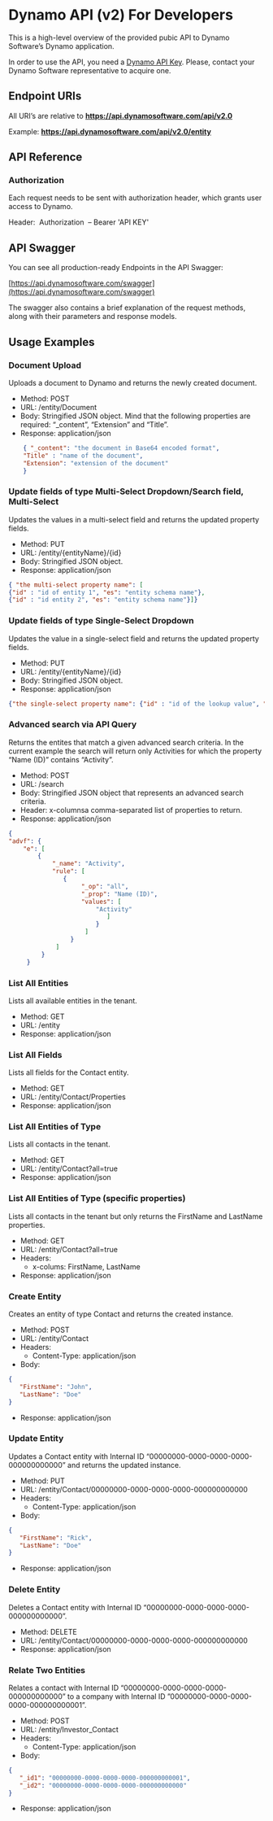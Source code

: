 Dynamo API (v2) For Developers
==============================

This is a high-level overview of the provided pubic API to Dynamo Software’s Dynamo application.

In order to use the API, you need a [Dynamo API Key](http://docs.netagesolutions.com/generate-a-dynamo-api-key/). Please, contact your Dynamo Software representative to acquire one.

[](https://github.com/DynamoSoftware/DynamoAPI#how-to-use-it)Endpoint URIs
--------------------------------------------------------------------------

All URI’s are relative to **https://api.dynamosoftware.com/api/v2.0**

Example: **https://api.dynamosoftware.com/api/v2.0/entity**

[](https://github.com/DynamoSoftware/DynamoAPI#api-reference)API Reference
--------------------------------------------------------------------------

### [](https://github.com/DynamoSoftware/DynamoAPI#login)Authorization

Each request needs to be sent with authorization header, which grants user access to Dynamo.

Header:  Authorization  – Bearer 'API KEY'

[](https://github.com/DynamoSoftware/DynamoAPI#save)API Swagger
---------------------------------------------------------------

You can see all production-ready Endpoints in the API Swagger:

[https://api.dynamosoftware.com/swagger](https://api.dynamosoftware.com/swagger)

The swagger also contains a brief explanation of the request methods, along with their parameters and response models.

[](https://github.com/DynamoSoftware/DynamoAPI#delete)Usage Examples
--------------------------------------------------------------------

### Document Upload

Uploads a document to Dynamo and returns the newly created document.

*   Method: POST
*   URL: /entity/Document
*   Body: Stringified JSON object. Mind that the following properties are required: “_content”, “Extension” and “Title”.
*   Response: application/json
```json
    { "_content": "the document in Base64 encoded format",
	"Title" : "name of the document",
	"Extension": "extension of the document"
    } 
```
### Update fields of type Multi-Select Dropdown/Search field, Multi-Select

Updates the values in a multi-select field and returns the updated property fields.

*   Method: PUT
*   URL: /entity/{entityName}/{id}
*   Body: Stringified JSON object.
*   Response: application/json
```json
{ "the multi-select property name": [
{"id" : "id of entity 1", "es": "entity schema name"},
{"id" : "id entity 2", "es": "entity schema name"}]} 
```
### Update fields of type Single-Select Dropdown

Updates the value in a single-select field and returns the updated property fields.

*   Method: PUT
*   URL: /entity/{entityName}/{id}
*   Body: Stringified JSON object.
*   Response: application/json
```json
{"the single-select property name": {"id" : "id of the lookup value", "es": "lookup entity schema name"}} 
```
### Advanced search via API Query

Returns the entites that match a given advanced search criteria. In the current example the search will return only Activities for which the property “Name (ID)” contains “Activity”.

*   Method: POST
*   URL: /search
*   Body: Stringified JSON object that represents an advanced search criteria.
*   Header: x-columnsa comma-separated list of properties to return.
*   Response: application/json
```json
{
"advf": {
    "e": [
        {
            "_name": "Activity",
            "rule": [
               {
                    "_op": "all",
                    "_prop": "Name (ID)",
                    "values": [
                        "Activity"
                           ]
                        }
                     ]
                 }
             ]
         }
     } 
```
### List All Entities

Lists all available entities in the tenant.

*   Method: GET
*   URL: /entity
*   Response: application/json

### List All Fields

Lists all fields for the Contact entity.

*   Method: GET
*   URL: /entity/Contact/Properties
*   Response: application/json

### List All Entities of Type

Lists all contacts in the tenant.

*   Method: GET
*   URL: /entity/Contact?all=true
*   Response: application/json

### List All Entities of Type (specific properties)

Lists all contacts in the tenant but only returns the FirstName and LastName properties.

*   Method: GET
*   URL: /entity/Contact?all=true
*   Headers:
    *   x-colums: FirstName, LastName
*   Response: application/json

### Create Entity

Creates an entity of type Contact and returns the created instance.

*   Method: POST
*   URL: /entity/Contact
*   Headers:
    *   Content-Type: application/json
*   Body:
```json
{
   "FirstName": "John",
   "LastName": "Doe"
} 
```
*   Response: application/json

### Update Entity

Updates a Contact entity with Internal ID “00000000-0000-0000-0000-000000000000” and returns the updated instance.

*   Method: PUT
*   URL: /entity/Contact/00000000-0000-0000-0000-000000000000
*   Headers:
    *   Content-Type: application/json
*   Body:
```json
{
   "FirstName": "Rick",
   "LastName": "Doe"
}
```
*   Response: application/json

### Delete Entity

Deletes a Contact entity with Internal ID “00000000-0000-0000-0000-000000000000”.

*   Method: DELETE
*   URL: /entity/Contact/00000000-0000-0000-0000-000000000000
*   Response: application/json

### Relate Two Entities

Relates a contact with Internal ID “00000000-0000-0000-0000-000000000000” to a company with Internal ID ”00000000-0000-0000-0000-000000000001”.

*   Method: POST
*   URL: /entity/Investor_Contact
*   Headers:
    *   Content-Type: application/json
*   Body:
```json
{
   "_id1": "00000000-0000-0000-0000-000000000001",
   "_id2": "00000000-0000-0000-0000-000000000000"
}
```
*   Response: application/json
